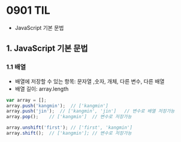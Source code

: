 # 0901 TIL
- JavaScript 기본 문법

## 1. JavaScript 기본 문법

### 1.1 배열
- 배열에 저장할 수 있는 항목: 문자열 ,숫자, 개체, 다른 변수, 다른 배열
- 배열 길이: array.length
```javascript
var array = [];
array.push('kangmin');  // ['kangmin']
array.push('jin');  // ['kangmin', 'jin']   // 변수로 배열 저장가능
array.pop();    // ['kangmin']  // 변수로 저장가능

array.unshift('first'); // ['first', 'kangmin']
array.shift();  // ['kangmin']; // 변수로 저장가능
```


